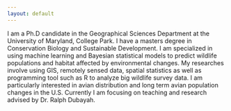 ```yaml
---
layout: default
---
```


 I am a Ph.D candidate in the Geographical Sciences Department at the University of Maryland, College Park. I have a masters degree in Conservation Biology and Sustainable Development. I am specialized in using machine learning and Bayesian statistical models to predict  wildlife populations and  habitat affected by environmental changes. My researches involve using GIS, remotely sensed data, spatial statistics as well as programming tool such as R to analyze big wildlife survey data. I am particularly interested in avian distribution and long term avian population changes in the U.S. Currently I am focusing on teaching and research advised by Dr. Ralph Dubayah.
